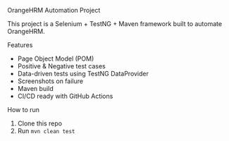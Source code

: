  OrangeHRM Automation Project

This project is a Selenium + TestNG + Maven framework built to automate OrangeHRM.

Features
- Page Object Model (POM)
- Positive & Negative test cases
- Data-driven tests using TestNG DataProvider
- Screenshots on failure
- Maven build
- CI/CD ready with GitHub Actions

 How to run
1. Clone this repo
2. Run `mvn clean test`
